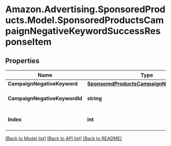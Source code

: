 # Amazon.Advertising.SponsoredProducts.Model.SponsoredProductsCampaignNegativeKeywordSuccessResponseItem

## Properties

Name | Type | Description | Notes
------------ | ------------- | ------------- | -------------
**CampaignNegativeKeyword** | [**SponsoredProductsCampaignNegativeKeyword**](SponsoredProductsCampaignNegativeKeyword.md) |  | [optional] 
**CampaignNegativeKeywordId** | **string** | the campaignNegativeKeyword ID | [optional] 
**Index** | **int** | the index of the campaign in the array from the request body | 

[[Back to Model list]](../README.md#documentation-for-models) [[Back to API list]](../README.md#documentation-for-api-endpoints) [[Back to README]](../README.md)

